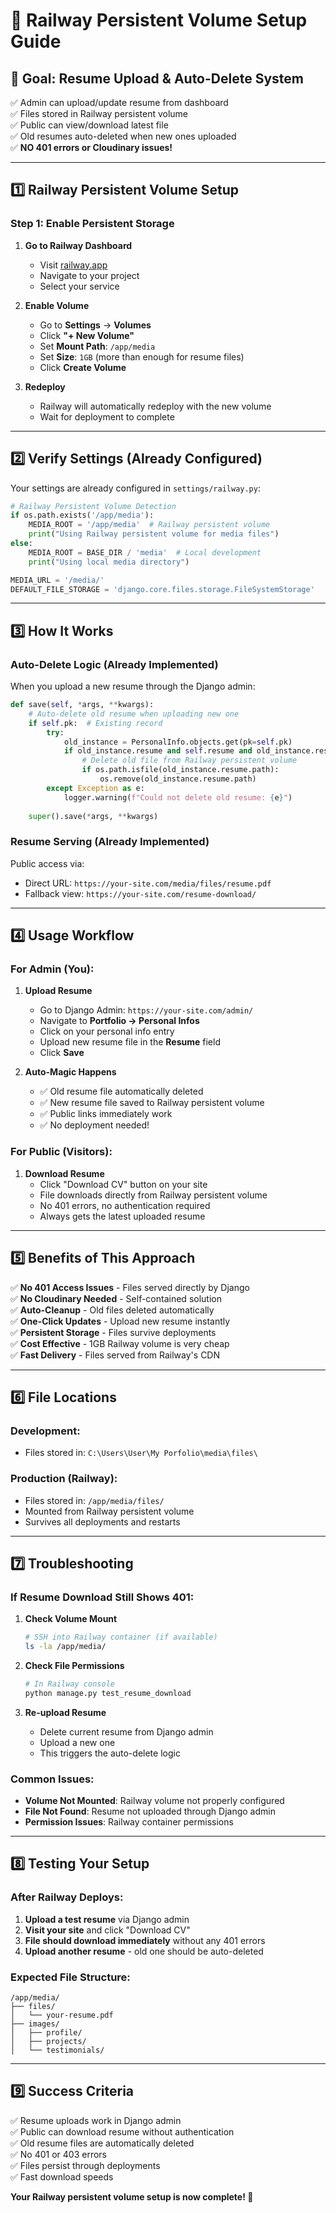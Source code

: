 # 🚂 Railway Persistent Volume Setup Guide

## 📌 **Goal: Resume Upload & Auto-Delete System**

✅ Admin can upload/update resume from dashboard  
✅ Files stored in Railway persistent volume  
✅ Public can view/download latest file  
✅ Old resumes auto-deleted when new ones uploaded  
✅ **NO 401 errors or Cloudinary issues!**

---

## **1️⃣ Railway Persistent Volume Setup**

### **Step 1: Enable Persistent Storage**

1. **Go to Railway Dashboard**
   - Visit [railway.app](https://railway.app)
   - Navigate to your project
   - Select your service

2. **Enable Volume**
   - Go to **Settings** → **Volumes**
   - Click **"+ New Volume"**
   - Set **Mount Path**: `/app/media`
   - Set **Size**: `1GB` (more than enough for resume files)
   - Click **Create Volume**

3. **Redeploy**
   - Railway will automatically redeploy with the new volume
   - Wait for deployment to complete

---

## **2️⃣ Verify Settings (Already Configured)**

Your settings are already configured in `settings/railway.py`:

```python
# Railway Persistent Volume Detection
if os.path.exists('/app/media'):
    MEDIA_ROOT = '/app/media'  # Railway persistent volume
    print("Using Railway persistent volume for media files")
else:
    MEDIA_ROOT = BASE_DIR / 'media'  # Local development
    print("Using local media directory")

MEDIA_URL = '/media/'
DEFAULT_FILE_STORAGE = 'django.core.files.storage.FileSystemStorage'
```

---

## **3️⃣ How It Works**

### **Auto-Delete Logic (Already Implemented)**

When you upload a new resume through the Django admin:

```python
def save(self, *args, **kwargs):
    # Auto-delete old resume when uploading new one
    if self.pk:  # Existing record
        try:
            old_instance = PersonalInfo.objects.get(pk=self.pk)
            if old_instance.resume and self.resume and old_instance.resume.name != self.resume.name:
                # Delete old file from Railway persistent volume
                if os.path.isfile(old_instance.resume.path):
                    os.remove(old_instance.resume.path)
        except Exception as e:
            logger.warning(f"Could not delete old resume: {e}")
    
    super().save(*args, **kwargs)
```

### **Resume Serving (Already Implemented)**

Public access via:
- Direct URL: `https://your-site.com/media/files/resume.pdf`
- Fallback view: `https://your-site.com/resume-download/`

---

## **4️⃣ Usage Workflow**

### **For Admin (You):**

1. **Upload Resume**
   - Go to Django Admin: `https://your-site.com/admin/`
   - Navigate to **Portfolio → Personal Infos**
   - Click on your personal info entry
   - Upload new resume file in the **Resume** field
   - Click **Save**

2. **Auto-Magic Happens**
   - ✅ Old resume file automatically deleted
   - ✅ New resume file saved to Railway persistent volume
   - ✅ Public links immediately work
   - ✅ No deployment needed!

### **For Public (Visitors):**

1. **Download Resume**
   - Click "Download CV" button on your site
   - File downloads directly from Railway persistent volume
   - No 401 errors, no authentication required
   - Always gets the latest uploaded resume

---

## **5️⃣ Benefits of This Approach**

✅ **No 401 Access Issues** - Files served directly by Django  
✅ **No Cloudinary Needed** - Self-contained solution  
✅ **Auto-Cleanup** - Old files deleted automatically  
✅ **One-Click Updates** - Upload new resume instantly  
✅ **Persistent Storage** - Files survive deployments  
✅ **Cost Effective** - 1GB Railway volume is very cheap  
✅ **Fast Delivery** - Files served from Railway's CDN  

---

## **6️⃣ File Locations**

### **Development:**
- Files stored in: `C:\Users\User\My Porfolio\media\files\`

### **Production (Railway):**
- Files stored in: `/app/media/files/`
- Mounted from Railway persistent volume
- Survives all deployments and restarts

---

## **7️⃣ Troubleshooting**

### **If Resume Download Still Shows 401:**

1. **Check Volume Mount**
   ```bash
   # SSH into Railway container (if available)
   ls -la /app/media/
   ```

2. **Check File Permissions**
   ```bash
   # In Railway console
   python manage.py test_resume_download
   ```

3. **Re-upload Resume**
   - Delete current resume from Django admin
   - Upload a new one
   - This triggers the auto-delete logic

### **Common Issues:**

- **Volume Not Mounted**: Railway volume not properly configured
- **File Not Found**: Resume not uploaded through Django admin
- **Permission Issues**: Railway container permissions

---

## **8️⃣ Testing Your Setup**

### **After Railway Deploys:**

1. **Upload a test resume** via Django admin
2. **Visit your site** and click "Download CV"
3. **File should download immediately** without any 401 errors
4. **Upload another resume** - old one should be auto-deleted

### **Expected File Structure:**
```
/app/media/
├── files/
│   └── your-resume.pdf
├── images/
│   ├── profile/
│   ├── projects/
│   └── testimonials/
```

---

## **9️⃣ Success Criteria**

✅ Resume uploads work in Django admin  
✅ Public can download resume without authentication  
✅ Old resume files are automatically deleted  
✅ No 401 or 403 errors  
✅ Files persist through deployments  
✅ Fast download speeds  

**Your Railway persistent volume setup is now complete! 🎉**
